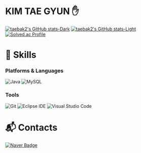 # KIM TAE GYUN ✋



[![taebak2's GitHub stats-Dark](https://github-readme-stats.vercel.app/api?username=taebak2&show_icons=true&theme=dark#gh-dark-mode-only)](https://github.com/taebak2/github-readme-stats#gh-dark-mode-only)
[![taebak2's GitHub stats-Light](https://github-readme-stats.vercel.app/api?username=taebak2&show_icons=true&theme=default#gh-light-mode-only)](https://github.com/taebak2/github-readme-stats#gh-light-mode-only)
[![Solved.ac Profile](http://mazassumnida.wtf/api/v2/generate_badge?boj=ktg3902)](https://solved.ac/ktg3902/)

# 💪 Skills  
### Platforms & Languages
![Java](https://img.shields.io/badge/Java-007396.svg?&style=for-the-badge&logo=Java&logoColor=white)
![MySQL](https://img.shields.io/badge/MySQL-4479A1.svg?&style=for-the-badge&logo=MySQL&logoColor=white)


### Tools
![Git](https://img.shields.io/badge/Git-F05032.svg?&style=for-the-badge&logo=Git&logoColor=white)
![Eclipse IDE](https://img.shields.io/badge/Eclipse%20IDE-2C2255.svg?&style=for-the-badge&logo=Eclipse%20IDE&logoColor=white)
![Visual Studio Code](https://img.shields.io/badge/Visual%20Studio%20Code-007ACC.svg?&style=for-the-badge&logo=Visual%20Studio%20Code&logoColor=white)

# :mailbox_with_mail: Contacts

[![Naver Badge](https://img.shields.io/badge/Naver-03C75A?style=flat-square&logo=Naver&logoColor=white&link=mailto:ktg3902@naver.com)](mailto:ktg3902@naver.com)
